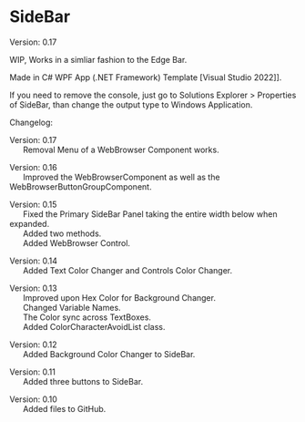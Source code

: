 # SideBar

Version: 0.17

WIP, Works in a simliar fashion to the Edge Bar.

Made in C# WPF App (.NET Framework) Template [Visual Studio 2022]].

If you need to remove the console, just go to Solutions Explorer > Properties of SideBar, than change the output type to Windows Application. 

Changelog:

Version: 0.17<br />
&nbsp;&nbsp;&nbsp;&nbsp;&nbsp;&nbsp;Removal Menu of a WebBrowser Component works.<br />

Version: 0.16<br />
&nbsp;&nbsp;&nbsp;&nbsp;&nbsp;&nbsp;Improved the WebBrowserComponent as well as the WebBrowserButtonGroupComponent.<br />

Version: 0.15<br />
&nbsp;&nbsp;&nbsp;&nbsp;&nbsp;&nbsp;Fixed the Primary SideBar Panel taking the entire width below when expanded.<br />
&nbsp;&nbsp;&nbsp;&nbsp;&nbsp;&nbsp;Added two methods.<br />
&nbsp;&nbsp;&nbsp;&nbsp;&nbsp;&nbsp;Added WebBrowser Control.<br />

Version: 0.14<br />
&nbsp;&nbsp;&nbsp;&nbsp;&nbsp;&nbsp;Added Text Color Changer and Controls Color Changer.<br />

Version: 0.13<br />
&nbsp;&nbsp;&nbsp;&nbsp;&nbsp;&nbsp;Improved upon Hex Color for Background Changer.<br />
&nbsp;&nbsp;&nbsp;&nbsp;&nbsp;&nbsp;Changed Variable Names.<br />
&nbsp;&nbsp;&nbsp;&nbsp;&nbsp;&nbsp;The Color sync across TextBoxes.<br />
&nbsp;&nbsp;&nbsp;&nbsp;&nbsp;&nbsp;Added ColorCharacterAvoidList class.

Version: 0.12<br />
&nbsp;&nbsp;&nbsp;&nbsp;&nbsp;&nbsp;Added Background Color Changer to SideBar.

Version: 0.11<br />
&nbsp;&nbsp;&nbsp;&nbsp;&nbsp;&nbsp;Added three buttons to SideBar.

Version: 0.10<br />
&nbsp;&nbsp;&nbsp;&nbsp;&nbsp;&nbsp;Added files to GitHub.






